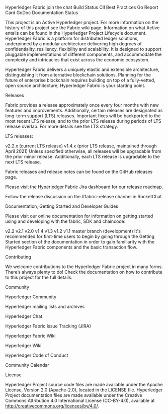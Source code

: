 Hyperledger Fabric join the chat
Build Status CII Best Practices Go Report Card GoDoc Documentation Status

This project is an Active Hyperledger project. For more information on the history of this project see the Fabric wiki page. Information on what Active entails can be found in the Hyperledger Project Lifecycle document. Hyperledger Fabric is a platform for distributed ledger solutions, underpinned by a modular architecture delivering high degrees of confidentiality, resiliency, flexibility and scalability. It is designed to support pluggable implementations of different components, and accommodate the complexity and intricacies that exist across the economic ecosystem.

Hyperledger Fabric delivers a uniquely elastic and extensible architecture, distinguishing it from alternative blockchain solutions. Planning for the future of enterprise blockchain requires building on top of a fully-vetted, open source architecture; Hyperledger Fabric is your starting point.

Releases

Fabric provides a release approximately once every four months with new features and improvements. Additionally, certain releases are designated as long-term support (LTS) releases. Important fixes will be backported to the most recent LTS release, and to the prior LTS release during periods of LTS release overlap. For more details see the LTS strategy.

LTS releases:

v2.2.x (current LTS release)
v1.4.x (prior LTS release, maintained through April 2021)
Unless specified otherwise, all releases will be upgradable from the prior minor release. Additionally, each LTS release is upgradable to the next LTS release.

Fabric releases and release notes can be found on the GitHub releases page.

Please visit the Hyperledger Fabric Jira dashboard for our release roadmap.

Follow the release discussion on the #fabric-release channel in RocketChat.

Documentation, Getting Started and Developer Guides

Please visit our online documentation for information on getting started using and developing with the fabric, SDK and chaincode:

v2.2
v2.1
v2.0
v1.4
v1.3
v1.2
v1.1
master branch (development)
It's recommended for first-time users to begin by going through the Getting Started section of the documentation in order to gain familiarity with the Hyperledger Fabric components and the basic transaction flow.

Contributing

We welcome contributions to the Hyperledger Fabric project in many forms. There’s always plenty to do! Check the documentation on how to contribute to this project for the full details.

Community

Hyperledger Community

Hyperledger mailing lists and archives

Hyperledger Chat

Hyperledger Fabric Issue Tracking (JIRA)

Hyperledger Fabric Wiki

Hyperledger Wiki

Hyperledger Code of Conduct

Community Calendar

License

Hyperledger Project source code files are made available under the Apache License, Version 2.0 (Apache-2.0), located in the LICENSE file. Hyperledger Project documentation files are made available under the Creative Commons Attribution 4.0 International License (CC-BY-4.0), available at http://creativecommons.org/licenses/by/4.0/.
